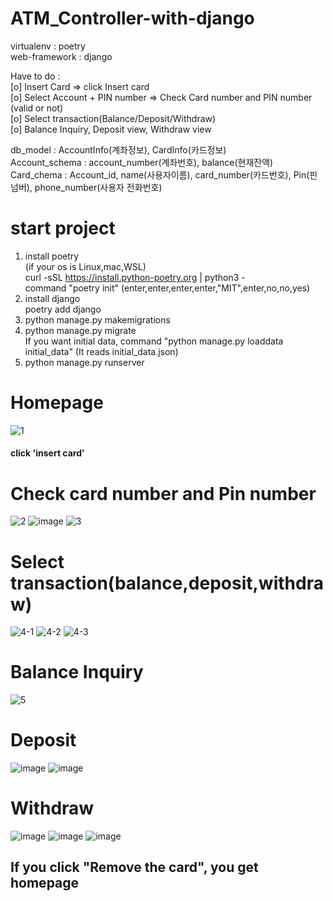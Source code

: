 # ATM_Controller-with-django


virtualenv : poetry\
web-framework : django

Have to do :\
[o] Insert Card  => click Insert card \
[o] Select Account + PIN number  => Check Card number and PIN number (valid or not)\
[o] Select transaction(Balance/Deposit/Withdraw) \
[o] Balance Inquiry, Deposit view, Withdraw view


db_model : AccountInfo(계좌정보), CardInfo(카드정보)\
Account_schema : account_number(계좌번호), balance(현재잔액)\
Card_chema : Account_id, name(사용자이름), card_number(카드번호), Pin(핀넘버), phone_number(사용자 전화번호)

# start project

1. install poetry\
(if your os is Linux,mac,WSL)\
curl -sSL https://install.python-poetry.org | python3 - \
command "poetry init" (enter,enter,enter,enter,"MIT",enter,no,no,yes)
2. install django\
poetry add django
3. python manage.py makemigrations
4. python manage.py migrate\
If you want initial data, command "python manage.py loaddata initial_data" (It reads initial_data.json)
5. python manage.py runserver

# Homepage
![1](https://user-images.githubusercontent.com/75579601/205030845-f13c5f9c-71f1-4fb8-adfc-8b2bd90bb251.png)
#### click 'insert card'

# Check card number and Pin number
![2](https://user-images.githubusercontent.com/75579601/205031562-e3bb4418-1a93-42d0-a224-615714bf2a64.png)
![image](https://user-images.githubusercontent.com/75579601/205031780-d6866d8e-aae8-4fcd-926b-2228a0e52c5e.png)
![3](https://user-images.githubusercontent.com/75579601/205031616-6898e49d-e325-4438-ae4e-f4e27a6cc5a9.png)

# Select transaction(balance,deposit,withdraw)
![4-1](https://user-images.githubusercontent.com/75579601/205032023-584669b0-befb-42da-88f6-25971cdb16df.png)
![4-2](https://user-images.githubusercontent.com/75579601/205032036-06e7a92f-30ae-4fd1-9bb8-8c8779f55c02.png)
![4-3](https://user-images.githubusercontent.com/75579601/205032047-3ae7af2e-887d-4924-bede-77f3628463f8.png)

# Balance Inquiry
![5](https://user-images.githubusercontent.com/75579601/205032243-5c4ee60b-80ee-4ea9-b8fb-002f7fb81009.png)

# Deposit
![image](https://user-images.githubusercontent.com/75579601/205032496-05de17a9-7ddf-415a-980d-0daf44795b8d.png)
![image](https://user-images.githubusercontent.com/75579601/205032573-a22c1ff0-715a-48cc-80d9-7e6b2febe663.png)

# Withdraw
![image](https://user-images.githubusercontent.com/75579601/205032659-07178825-d032-4d3e-b36e-74d6f880b485.png)
![image](https://user-images.githubusercontent.com/75579601/205032732-633e1485-14a4-445f-9ad7-fe4fb87a56ca.png)
![image](https://user-images.githubusercontent.com/75579601/205032813-f2488c97-48e2-423d-8fa1-370d09172584.png)

<h2>If you click "Remove the card", you get homepage</h2>






